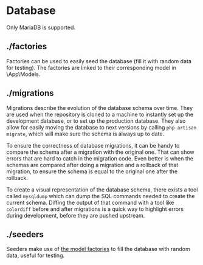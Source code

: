 # Database

Only MariaDB is supported.

## ./factories

Factories can be used to easily seed the database (fill it with random data for testing). The
factories are linked to their corresponding model in \App\Models.

## ./migrations

Migrations describe the evolution of the database schema over time. They are used when the
repository is cloned to a machine to instantly set up the development database, or to set up the
production database. They also allow for easily moving the database to next versions by calling `php
artisan migrate`, which will make sure the schema is always up to date.

To ensure the correctness of database migrations, it can be handy to compare the schema after a
migration with the original one. That can show errors that are hard to catch in the migration code.
Even better is when the schemas are compared after doing a migration and a rollback of that
migration, to ensure the schema is equal to the original one after the rollback.

To create a visual representation of the database schema, there exists a tool called `mysqldump`
which can dump the SQL commands needed to create the current schema. Diffing the output of that
command with a tool like `colordiff` before and after migrations is a quick way to highlight errors
during development, before they are pushed upstream.

## ./seeders

Seeders make use of [the model factories](factories) to fill the database with random data, useful
for testing.

